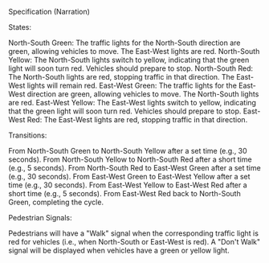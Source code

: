 Specification (Narration)

States:

North-South Green: The traffic lights for the North-South direction are green, allowing vehicles to move. The East-West lights are red.
North-South Yellow: The North-South lights switch to yellow, indicating that the green light will soon turn red. Vehicles should prepare to stop.
North-South Red: The North-South lights are red, stopping traffic in that direction. The East-West lights will remain red.
East-West Green: The traffic lights for the East-West direction are green, allowing vehicles to move. The North-South lights are red.
East-West Yellow: The East-West lights switch to yellow, indicating that the green light will soon turn red. Vehicles should prepare to stop.
East-West Red: The East-West lights are red, stopping traffic in that direction.

Transitions:

From North-South Green to North-South Yellow after a set time (e.g., 30 seconds).
From North-South Yellow to North-South Red after a short time (e.g., 5 seconds).
From North-South Red to East-West Green after a set time (e.g., 30 seconds).
From East-West Green to East-West Yellow after a set time (e.g., 30 seconds).
From East-West Yellow to East-West Red after a short time (e.g., 5 seconds).
From East-West Red back to North-South Green, completing the cycle.

Pedestrian Signals:

Pedestrians will have a "Walk" signal when the corresponding traffic light is red for vehicles (i.e., when North-South or East-West is red).
A "Don't Walk" signal will be displayed when vehicles have a green or yellow light.

